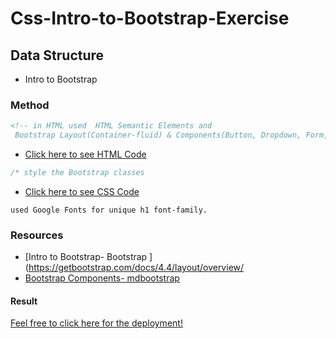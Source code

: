 # Css-Intro-to-Bootstrap-Exercise

## Data Structure

- Intro to Bootstrap

### Method

```html
<!-- in HTML used  HTML Semantic Elements and
 Bootstrap Layout(Container-fluid) & Components(Button, Dropdown, Form, Jumbotron , NavBar & more ...)
```

- [Click here to see HTML Code](index.html)

```css
/* style the Bootstrap classes
```

- [Click here to see CSS Code](css/style.css)

```Google Fonts
used Google Fonts for unique h1 font-family.

```

### Resources

- [Intro to Bootstrap- Bootstrap ](https://getbootstrap.com/docs/4.4/layout/overview/
- [Bootstrap Components- mdbootstrap](https://mdbootstrap.com/docs/jquery/components/demo/)

#### Result

[Feel free to click here for the deployment!](rcise/)
